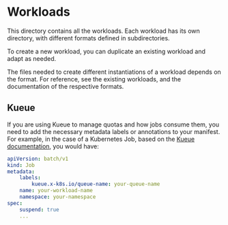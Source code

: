 # Workloads

This directory contains all the workloads. Each workload has its own directory, with different formats defined in subdirectories.

To create a new workload, you can duplicate an existing workload and adapt as needed.

The files needed to create different instantiations of a workload depends on the format. For reference, see the existing workloads, and the documentation of the respective formats.

## Kueue

If you are using Kueue to manage quotas and how jobs consume them, you need to add the necessary metadata labels or annotations to your manifest. For example, in the case of a Kubernetes Job, based on the [Kueue documentation](https://kueue.sigs.k8s.io/docs/tasks/run/jobs/), you would have:

```yaml
apiVersion: batch/v1
kind: Job
metadata:
    labels:
        kueue.x-k8s.io/queue-name: your-queue-name
    name: your-workload-name
    namespace: your-namespace
spec:
    suspend: true
    ...
```